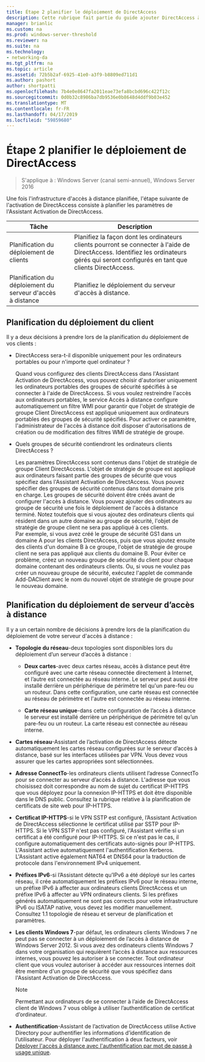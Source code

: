 ```yaml
---
title: Étape 2 planifier le déploiement de DirectAccess
description: Cette rubrique fait partie du guide ajouter DirectAccess à un déploiement de l’accès à distance existants (VPN, Virtual Private Network) pour Windows Server 2016
manager: brianlic
ms.custom: na
ms.prod: windows-server-threshold
ms.reviewer: na
ms.suite: na
ms.technology:
- networking-da
ms.tgt_pltfrm: na
ms.topic: article
ms.assetid: 72b5b2af-6925-41e0-a3f9-b8809ed711d1
ms.author: pashort
author: shortpatti
ms.openlocfilehash: 7b4e0e8647fa2011eae73efa8bcbd696c422f12c
ms.sourcegitcommit: 0d0b32c8986ba7db9536e0b8648d4ddf9b03e452
ms.translationtype: MT
ms.contentlocale: fr-FR
ms.lasthandoff: 04/17/2019
ms.locfileid: "59859680"
---
```

# <a name="step-2-plan-the-directaccess-deployment"></a>Étape 2 planifier le déploiement de DirectAccess

>S'applique à : Windows Server (canal semi-annuel), Windows Server 2016

Une fois l'infrastructure d'accès à distance planifiée, l'étape suivante de l'activation de DirectAccess consiste à planifier les paramètres de l'Assistant Activation de DirectAccess.  
  
|Tâche|Description|  
|----|--------|  
|Planification du déploiement de clients|Planifiez la façon dont les ordinateurs clients pourront se connecter à l'aide de DirectAccess. Identifiez les ordinateurs gérés qui seront configurés en tant que clients DirectAccess.|  
|Planification du déploiement du serveur d'accès à distance|Planifiez le déploiement du serveur d'accès à distance.|  
  
## <a name="bkmk_2_1_client"></a>Planification du déploiement du client  
Il y a deux décisions à prendre lors de la planification du déploiement de vos clients :  
  
-   DirectAccess sera-t-il disponible uniquement pour les ordinateurs portables ou pour n'importe quel ordinateur ?  
  
    Quand vous configurez des clients DirectAccess dans l'Assistant Activation de DirectAccess, vous pouvez choisir d'autoriser uniquement les ordinateurs portables des groupes de sécurité spécifiés à se connecter à l'aide de DirectAccess. Si vous voulez restreindre l'accès aux ordinateurs portables, le service Accès à distance configure automatiquement un filtre WMI pour garantir que l'objet de stratégie de groupe Client DirectAccess est appliqué uniquement aux ordinateurs portables des groupes de sécurité spécifiés. Pour activer ce paramètre, l'administrateur de l'accès à distance doit disposer d'autorisations de création ou de modification des filtres WMI de stratégie de groupe.  
  
-   Quels groupes de sécurité contiendront les ordinateurs clients DirectAccess ?  
  
    Les paramètres DirectAccess sont contenus dans l'objet de stratégie de groupe Client DirectAccess. L'objet de stratégie de groupe est appliqué aux ordinateurs faisant partie des groupes de sécurité que vous spécifiez dans l'Assistant Activation de DirectAccess. Vous pouvez spécifier des groupes de sécurité contenus dans tout domaine pris en charge. Les groupes de sécurité doivent être créés avant de configurer l'accès à distance. Vous pouvez ajouter des ordinateurs au groupe de sécurité une fois le déploiement de l'accès à distance terminé. Notez toutefois que si vous ajoutez des ordinateurs clients qui résident dans un autre domaine au groupe de sécurité, l'objet de stratégie de groupe client ne sera pas appliqué à ces clients. Par exemple, si vous avez créé le groupe de sécurité GS1 dans un domaine A pour les clients DirectAccess, puis que vous ajoutez ensuite des clients d'un domaine B à ce groupe, l'objet de stratégie de groupe client ne sera pas appliqué aux clients du domaine B. Pour éviter ce problème, créez un nouveau groupe de sécurité du client pour chaque domaine contenant des ordinateurs clients. Ou, si vous ne voulez pas créer un nouveau groupe de sécurité, exécutez l'applet de commande Add-DAClient avec le nom du nouvel objet de stratégie de groupe pour le nouveau domaine.  
  
## <a name="bkmk_2_2_server"></a>Planification du déploiement de serveur d’accès à distance  
Il y a un certain nombre de décisions à prendre lors de la planification du déploiement de votre serveur d'accès à distance :  
  
-   **Topologie du réseau**-deux topologies sont disponibles lors du déploiement d’un serveur d’accès à distance :  
  
    -   **Deux cartes**-avec deux cartes réseau, accès à distance peut être configuré avec une carte réseau connectée directement à Internet, et l’autre est connectée au réseau interne. Le serveur peut aussi être installé derrière un périphérique de périmètre tel qu'un pare-feu ou un routeur. Dans cette configuration, une carte réseau est connectée au réseau de périmètre et l'autre est connectée au réseau interne.  
  
    -   **Carte réseau unique**-dans cette configuration de l’accès à distance le serveur est installé derrière un périphérique de périmètre tel qu’un pare-feu ou un routeur. La carte réseau est connectée au réseau interne.  
  
-   **Cartes réseau**-Assistant de l’activation de DirectAccess détecte automatiquement les cartes réseau configurées sur le serveur d’accès à distance, basé sur les interfaces utilisées par VPN. Vous devez vous assurer que les cartes appropriées sont sélectionnées.  
  
-   **Adresse ConnectTo**-les ordinateurs clients utilisent l’adresse ConnectTo pour se connecter au serveur d’accès à distance. L'adresse que vous choisissez doit correspondre au nom de sujet du certificat IP-HTTPS que vous déployez pour la connexion IP-HTTPS et doit être disponible dans le DNS public. Consultez la rubrique relative à la planification de certificats de site web pour IP-HTTPS.  
  
-   **Certificat IP-HTTPS**-si le VPN SSTP est configuré, l’Assistant Activation de DirectAccess sélectionne le certificat utilisé par SSTP pour IP-HTTPS. Si le VPN SSTP n'est pas configuré, l'Assistant vérifie si un certificat a été configuré pour IP-HTTPS. Si ce n'est pas le cas, il configure automatiquement des certificats auto-signés pour IP-HTTPS. L'Assistant active automatiquement l'authentification Kerberos. L'Assistant active également NAT64 et DNS64 pour la traduction de protocole dans l'environnement IPv4 uniquement.  
  
-   **Préfixes IPv6**-si l’Assistant détecte qu’IPv6 a été déployé sur les cartes réseau, il crée automatiquement les préfixes IPv6 pour le réseau interne, un préfixe IPv6 à affecter aux ordinateurs clients DirectAccess et un préfixe IPv6 à affecter au VPN ordinateurs clients. Si les préfixes générés automatiquement ne sont pas corrects pour votre infrastructure IPv6 ou ISATAP native, vous devez les modifier manuellement. Consultez 1.1 topologie de réseau et serveur de planification et paramètres.  
  
-   **Les clients Windows 7**-par défaut, les ordinateurs clients Windows 7 ne peut pas se connecter à un déploiement de l’accès à distance de Windows Server 2012. Si vous avez des ordinateurs clients Windows 7 dans votre organisation qui requièrent l’accès à distance aux ressources internes, vous pouvez les autoriser à se connecter. Tout ordinateur client que vous voulez autoriser à accéder aux ressources internes doit être membre d'un groupe de sécurité que vous spécifiez dans l'Assistant Activation de DirectAccess.  
  
    > [!NOTE]
    > Permettant aux ordinateurs de se connecter à l’aide de DirectAccess client de Windows 7 vous oblige à utiliser l’authentification de certificat d’ordinateur.
  
-   **Authentification**-Assistant de l’activation de DirectAccess utilise Active Directory pour authentifier les informations d’identification de l’utilisateur. Pour déployer l'authentification à deux facteurs, voir [Déployer l'accès à distance avec l'authentification par mot de passe à usage unique](../../ras/otp/Deploy-RA-OTP.md).  
  

  


